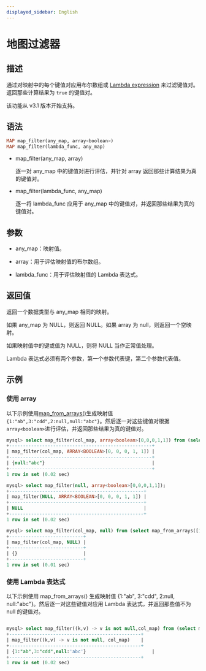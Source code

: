 ```yaml
---
displayed_sidebar: English
---
```


# 地图过滤器

## 描述

通过对映射中的每个键值对应用布尔数组或 [Lambda expression](../Lambda_expression.md) 来过滤键值对。返回那些计算结果为 `true` 的键值对。

该功能从 v3.1 版本开始支持。

## 语法

```Haskell
MAP map_filter(any_map, array<boolean>)
MAP map_filter(lambda_func, any_map)
```

- map_filter(any_map, array<boolean>)

  逐一对 any_map 中的键值对进行评估，并针对 array<boolean> 返回那些计算结果为真的键值对。

- map_filter(lambda_func, any_map)

  逐一将 lambda_func 应用于 any_map 中的键值对，并返回那些结果为真的键值对。

## 参数

- any_map：映射值。

- array<boolean>：用于评估映射值的布尔数组。

- lambda_func：用于评估映射值的 Lambda 表达式。

## 返回值

返回一个数据类型与 any_map 相同的映射。

如果 any_map 为 NULL，则返回 NULL。如果 array<boolean> 为 null，则返回一个空映射。

如果映射值中的键或值为 NULL，则将 NULL 当作正常值处理。

Lambda 表达式必须有两个参数，第一个参数代表键，第二个参数代表值。

## 示例

### 使用 array<boolean>

以下示例使用[map_from_arrays()](map_from_arrays.md)生成映射值`{1:"ab",3:"cdd",2:null,null:"abc"}`。然后逐一对这些键值对根据`array<boolean>`进行评估，并返回那些结果为真的键值对。

```SQL
mysql> select map_filter(col_map, array<boolean>[0,0,0,1,1]) from (select map_from_arrays([1,3,null,2,null],['ab','cdd',null,null,'abc']) as col_map)A;
+----------------------------------------------------+
| map_filter(col_map, ARRAY<BOOLEAN>[0, 0, 0, 1, 1]) |
+----------------------------------------------------+
| {null:"abc"}                                       |
+----------------------------------------------------+
1 row in set (0.02 sec)

mysql> select map_filter(null, array<boolean>[0,0,0,1,1]);
+-------------------------------------------------+
| map_filter(NULL, ARRAY<BOOLEAN>[0, 0, 0, 1, 1]) |
+-------------------------------------------------+
| NULL                                            |
+-------------------------------------------------+
1 row in set (0.02 sec)

mysql> select map_filter(col_map, null) from (select map_from_arrays([1,3,null,2,null],['ab','cdd',null,null,'abc']) as col_map)A;
+---------------------------+
| map_filter(col_map, NULL) |
+---------------------------+
| {}                        |
+---------------------------+
1 row in set (0.01 sec)
```

### 使用 Lambda 表达式

以下示例使用 map_from_arrays() 生成映射值 {1:"ab", 3:"cdd", 2:null, null:"abc"}。然后逐一对这些键值对应用 Lambda 表达式，并返回那些值不为 null 的键值对。

```SQL

mysql> select map_filter((k,v) -> v is not null,col_map) from (select map_from_arrays([1,3,null,2,null],['ab','cdd',null,null,'abc']) as col_map)A;
+------------------------------------------------+
| map_filter((k,v) -> v is not null, col_map)    |
+------------------------------------------------+
| {1:"ab",3:"cdd",null:'abc'}                        |
+------------------------------------------------+
1 row in set (0.02 sec)
```
